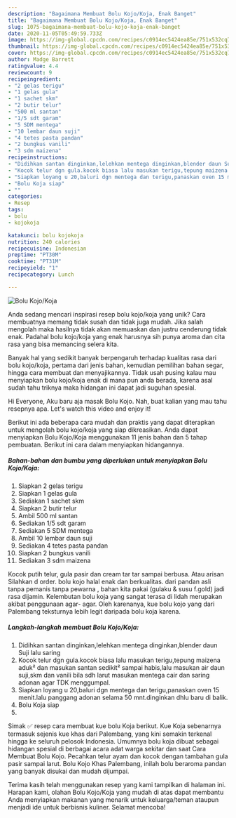 ```yaml
---
description: "Bagaimana Membuat Bolu Kojo/Koja, Enak Banget"
title: "Bagaimana Membuat Bolu Kojo/Koja, Enak Banget"
slug: 1075-bagaimana-membuat-bolu-kojo-koja-enak-banget
date: 2020-11-05T05:49:59.733Z
image: https://img-global.cpcdn.com/recipes/c0914ec5424ea85e/751x532cq70/bolu-kojokoja-foto-resep-utama.jpg
thumbnail: https://img-global.cpcdn.com/recipes/c0914ec5424ea85e/751x532cq70/bolu-kojokoja-foto-resep-utama.jpg
cover: https://img-global.cpcdn.com/recipes/c0914ec5424ea85e/751x532cq70/bolu-kojokoja-foto-resep-utama.jpg
author: Madge Barrett
ratingvalue: 4.4
reviewcount: 9
recipeingredient:
- "2 gelas terigu"
- "1 gelas gula"
- "1 sachet skm"
- "2 butir telur"
- "500 ml santan"
- "1/5 sdt garam"
- "5 SDM mentega"
- "10 lembar daun suji"
- "4 tetes pasta pandan"
- "2 bungkus vanili"
- "3 sdm maizena"
recipeinstructions:
- "Didihkan santan dinginkan,lelehkan mentega dinginkan,blender daun Suji lalu saring"
- "Kocok telur dgn gula.kocok biasa lalu masukan terigu,tepung maizena aduk² dan masukan santan sedikit² sampai habis,lalu masukan air daun suji,skm dan vanili bila sdh larut masukan mentega cair dan saring adonan agar TDK menggumpal."
- "Siapkan loyang u 20,baluri dgn mentega dan terigu,panaskan oven 15 menit.lalu panggang adonan selama 50 mnt.dinginkan dhlu baru di balik."
- "Bolu Koja siap"
- ""
categories:
- Resep
tags:
- bolu
- kojokoja

katakunci: bolu kojokoja 
nutrition: 240 calories
recipecuisine: Indonesian
preptime: "PT30M"
cooktime: "PT31M"
recipeyield: "1"
recipecategory: Lunch

---
```



![Bolu Kojo/Koja](https://img-global.cpcdn.com/recipes/c0914ec5424ea85e/751x532cq70/bolu-kojokoja-foto-resep-utama.jpg)

Anda sedang mencari inspirasi resep bolu kojo/koja yang unik? Cara membuatnya memang tidak susah dan tidak juga mudah. Jika salah mengolah maka hasilnya tidak akan memuaskan dan justru cenderung tidak enak. Padahal bolu kojo/koja yang enak harusnya sih punya aroma dan cita rasa yang bisa memancing selera kita.

Banyak hal yang sedikit banyak berpengaruh terhadap kualitas rasa dari bolu kojo/koja, pertama dari jenis bahan, kemudian pemilihan bahan segar, hingga cara membuat dan menyajikannya. Tidak usah pusing kalau mau menyiapkan bolu kojo/koja enak di mana pun anda berada, karena asal sudah tahu triknya maka hidangan ini dapat jadi suguhan spesial.

Hi Everyone, Aku baru aja masak Bolu Kojo. Nah, buat kalian yang mau tahu resepnya apa. Let&#39;s watch this video and enjoy it!


Berikut ini ada beberapa cara mudah dan praktis yang dapat diterapkan untuk mengolah bolu kojo/koja yang siap dikreasikan. Anda dapat menyiapkan Bolu Kojo/Koja menggunakan 11 jenis bahan dan 5 tahap pembuatan. Berikut ini cara dalam menyiapkan hidangannya.

<!--inarticleads1-->

##### Bahan-bahan dan bumbu yang diperlukan untuk menyiapkan Bolu Kojo/Koja:

1. Siapkan 2 gelas terigu
1. Siapkan 1 gelas gula
1. Sediakan 1 sachet skm
1. Siapkan 2 butir telur
1. Ambil 500 ml santan
1. Sediakan 1/5 sdt garam
1. Sediakan 5 SDM mentega
1. Ambil 10 lembar daun suji
1. Sediakan 4 tetes pasta pandan
1. Siapkan 2 bungkus vanili
1. Sediakan 3 sdm maizena


Kocok putih telur, gula pasir dan cream tar tar sampai berbusa. Atau arisan Silahkan d order. bolu kojo halal enak dan berkualitas. dari pandan asli tanpa pemanis tanpa pewarna , bahan kita pakai (gulaku &amp; susu f.gold) jadi rasa dijamin. Kelembutan bolu koja yang sangat terasa di lidah merupakan akibat penggunaan agar- agar. Oleh karenanya, kue bolu kojo yang dari Palembang teksturnya lebih legit daripada bolu koja karena. 

<!--inarticleads2-->

##### Langkah-langkah membuat Bolu Kojo/Koja:

1. Didihkan santan dinginkan,lelehkan mentega dinginkan,blender daun Suji lalu saring
1. Kocok telur dgn gula.kocok biasa lalu masukan terigu,tepung maizena aduk² dan masukan santan sedikit² sampai habis,lalu masukan air daun suji,skm dan vanili bila sdh larut masukan mentega cair dan saring adonan agar TDK menggumpal.
1. Siapkan loyang u 20,baluri dgn mentega dan terigu,panaskan oven 15 menit.lalu panggang adonan selama 50 mnt.dinginkan dhlu baru di balik.
1. Bolu Koja siap
1. 


Simak ✅ resep cara membuat kue bolu Koja berikut. Kue Koja sebenarnya termasuk sejenis kue khas dari Palembang, yang kini semakin terkenal hingga ke seluruh pelosok Indonesia. Umumnya bolu koja dibuat sebagai hidangan spesial di berbagai acara adat warga sekitar dan saat Cara Membuat Bolu Kojo. Pecahkan telur ayam dan kocok dengan tambahan gula pasir sampai larut. Bolu Kojo Khas Palembang, inilah bolu beraroma pandan yang banyak disukai dan mudah dijumpai. 

Terima kasih telah menggunakan resep yang kami tampilkan di halaman ini. Harapan kami, olahan Bolu Kojo/Koja yang mudah di atas dapat membantu Anda menyiapkan makanan yang menarik untuk keluarga/teman ataupun menjadi ide untuk berbisnis kuliner. Selamat mencoba!
